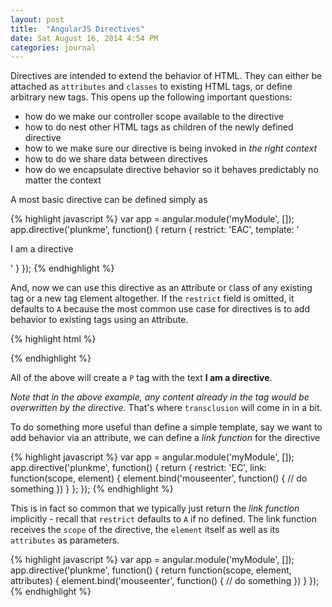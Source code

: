 ```yaml
---
layout: post
title:  "AngularJS Directives"
date: Sat August 16, 2014 4:54 PM
categories: journal
---
```


Directives are intended to extend the behavior of HTML.  They can either be attached as `attributes` and `classes` to existing HTML tags, or define arbitrary new tags. This opens up the following important questions:

* how do we make our controller scope available to the directive
* how to do nest other HTML tags as children of the newly defined directive
* how to we make sure our directive is being invoked in *the right context*
* how to do we share data between directives
* how do we encapsulate directive behavior so it behaves predictably no matter the context

A most basic directive can be defined simply as

{% highlight javascript %}
var app = angular.module('myModule', []);
app.directive('plunkme', function() {
    return {
        restrict: 'EAC',
        template: '<p>I am a directive</p>'
    }
});
{% endhighlight %}

And, now we can use this directive as an `A`ttribute or `C`lass of any existing tag or a new tag `E`lement altogether.  If the `restrict` field is omitted, it defaults to `A` because the most common use case for directives is to add behavior to existing tags using an `A`ttribute.

{% highlight html %}
<plunkme></plunkme> 
<div plunkme></div>
<div class="plunkme"></div>
{% endhighlight %}

All of the above will create a `P` tag with the text **I am a directive**. 

*Note that in the above example, any content already in the tag would be overwritten by the directive.* That's where `transclusion` will come in in a bit.
 
To do something more useful than define a simple template, say we want to add behavior via an attribute, we can define a *link function* for the directive

{% highlight javascript %}
var app = angular.module('myModule', []);
app.directive('plunkme', function() {
    return {
        restrict: 'EC',
        link: function(scope, element) {
            element.bind('mouseenter', function() {
                // do something
            })
        }
    };
});
{% endhighlight %}

This is in fact so common that we typically just return the *link function* implicitly - recall that `restrict` defaults to `A` if no defined. The link function receives the `scope` of the directive, the `element` itself as well as its `attributes` as parameters.

{% highlight javascript %}
var app = angular.module('myModule', []);
app.directive('plunkme', function() {
    return function(scope, element, attributes) {
            element.bind('mouseenter', function() {
                // do something
            })
        }
});
{% endhighlight %}
